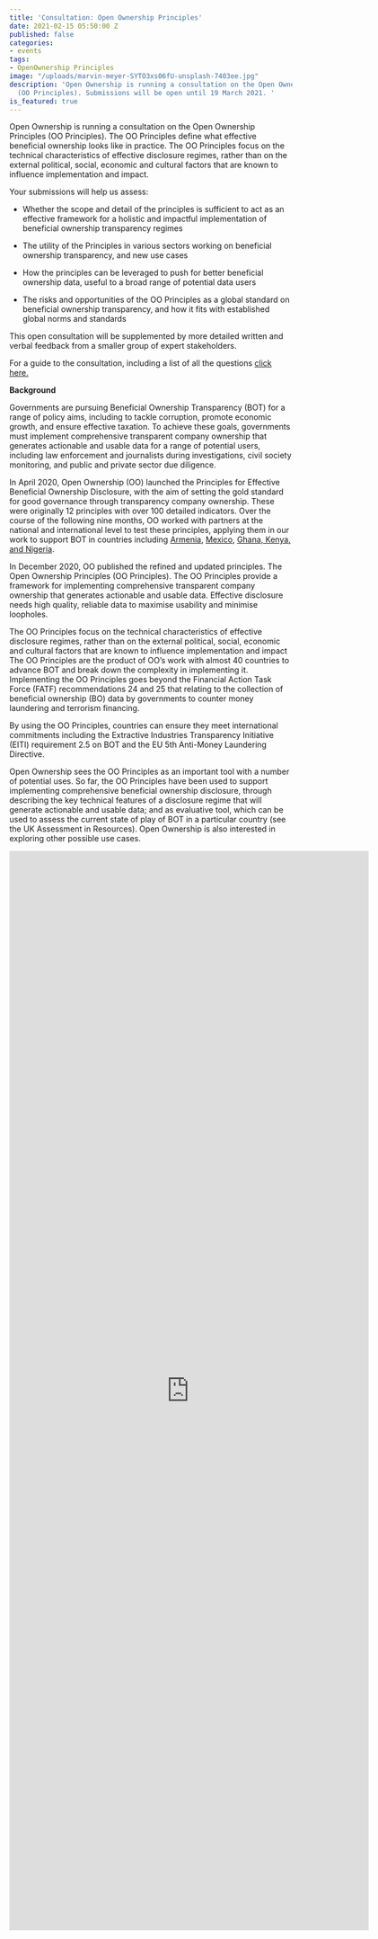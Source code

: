 ```yaml
---
title: 'Consultation: Open Ownership Principles'
date: 2021-02-15 05:50:00 Z
published: false
categories:
- events
tags:
- OpenOwnership Principles
image: "/uploads/marvin-meyer-SYTO3xs06fU-unsplash-7403ee.jpg"
description: 'Open Ownership is running a consultation on the Open Ownership Principles
  (OO Principles). Submissions will be open until 19 March 2021. '
is_featured: true
---
```


Open Ownership is running a consultation on the Open Ownership Principles (OO Principles). The OO Principles define what effective beneficial ownership looks like in practice. The OO Principles focus on the technical characteristics of effective disclosure regimes, rather than on the external political, social, economic and cultural factors that are known to influence implementation and impact.

Your submissions will help us assess:

* Whether the scope and detail of the principles is sufficient to act as an effective framework for a holistic and impactful implementation of beneficial ownership transparency regimes

* The utility of the Principles in various sectors working on beneficial ownership transparency, and new use cases

* How the principles can be leveraged to push for better beneficial ownership data, useful to a broad range of potential data users

* The risks and opportunities of the OO Principles as a global standard on beneficial ownership transparency, and how it fits with established global norms and standards

This open consultation will be supplemented by more detailed written and verbal feedback from a smaller group of expert stakeholders.

For a guide to the consultation, including a list of all the questions [click here.](https://docs.google.com/document/d/e/2PACX-1vSDvgQyIDM7MfRnEaNmdU9oz9ycxmgMNDvRUn4kGY31XfPJdxWoaCoPsP6HxwB12vGAsdoZLjboqGEn/pub)

**Background**

Governments are pursuing Beneficial Ownership Transparency (BOT) for a range of policy aims, including to tackle corruption, promote economic growth, and ensure effective taxation. To achieve these goals, governments must implement comprehensive transparent company ownership that generates actionable and usable data for a range of potential users, including law enforcement and journalists during investigations, civil society monitoring, and public and private sector due diligence.

In April 2020, Open Ownership (OO) launched the Principles for Effective Beneficial Ownership Disclosure, with the aim of setting the gold standard for good governance through transparency company ownership. These were originally 12 principles with over 100 detailed indicators. Over the course of the following nine months, OO worked with partners at the national and international level to test these principles, applying them in our work to support BOT in countries including [Armenia](https://www.openownership.org/uploads/armenia-scoping-report.pdf), [Mexico](https://www.openownership.org/blogs/mexico-laying-the-foundations-for-beneficial-ownership-transparency/), [Ghana, Kenya, and Nigeria](https://www.openownership.org/blogs/beneficial-ownership-reform-in-africa-progress-in-ghana-kenya-and-nigeria/).

In December 2020, OO published the refined and updated principles. The Open Ownership Principles (OO Principles). The OO Principles provide a framework for implementing comprehensive transparent company ownership that generates actionable and usable data. Effective disclosure needs high quality, reliable data to maximise usability and minimise loopholes.

The OO Principles focus on the technical characteristics of effective disclosure regimes, rather than on the external political, social, economic and cultural factors that are known to influence implementation and impact
The OO Principles are the product of OO’s work with almost 40 countries to advance BOT and break down the complexity in implementing it.
Implementing the OO Principles goes beyond the Financial Action Task Force (FATF) recommendations 24 and 25  that relating to the collection of beneficial ownership (BO) data by governments to counter money laundering and terrorism financing.

By using the OO Principles, countries can ensure they meet international commitments including the Extractive Industries Transparency Initiative (EITI) requirement 2.5 on BOT and the EU 5th Anti-Money Laundering Directive.

Open Ownership sees the OO Principles as an important tool with a number of potential uses. So far, the OO Principles have been used to support implementing comprehensive beneficial ownership disclosure, through describing the key technical features of a disclosure regime that will generate actionable and usable data; and as evaluative tool, which can be used to assess the current state of play of BOT in a particular country (see the UK Assessment in Resources). Open Ownership is also interested in exploring other possible use cases.

<iframe src="https://docs.google.com/forms/d/e/1FAIpQLSeQ_SDrceq6w9Uw5yfJT5M5G6yDNlHL2DC6kMP2W43Wy_Fq8g/viewform?embedded=true" width="640" height="1921" frameborder="0" marginheight="0" marginwidth="0">Loading…</iframe>